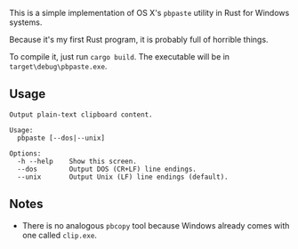 This is a simple implementation of OS X's `pbpaste` utility in Rust
for Windows systems.

Because it's my first Rust program, it is probably full of horrible
things.

To compile it, just run `cargo build`. The executable will be in
`target\debug\pbpaste.exe`.

## Usage

```
Output plain-text clipboard content.

Usage:
  pbpaste [--dos|--unix]

Options:
  -h --help    Show this screen.
  --dos        Output DOS (CR+LF) line endings.
  --unix       Output Unix (LF) line endings (default).
```

## Notes

  * There is no analogous `pbcopy` tool because Windows already
    comes with one called `clip.exe`.
